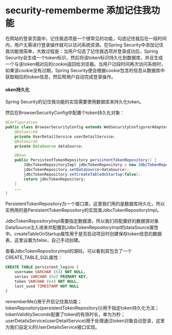 # security-rememberme 添加记住我功能

在网站的登录页面中，记住我选项是一个很常见的功能，勾选记住我后在一段时间内，用户无需进行登录操作就可以访问系统资源。在Spring Security中添加记住我功能很简单，大致过程是：当用户勾选了记住我选项并登录成功后，Spring Security会生成一个token标识，然后将该token标识持久化到数据库，并且生成一个与该token相对应的cookie返回给浏览器。当用户过段时间再次访问系统时，如果该cookie没有过期，Spring Security便会根据cookie包含的信息从数据库中获取相应的token信息，然后帮用户自动完成登录操作。


#### oken持久化

Spring Security的记住我功能的实现需要使用数据库来持久化token。

然后在BrowserSecurityConfig中配置个token持久化对象：
```java
@Configuration
public class BrowserSecurityConfig extends WebSecurityConfigurerAdapter {
    @Autowired
    private UserDetailService userDetailService;
    @Autowired
    private DataSource dataSource;

    @Bean
    public PersistentTokenRepository persistentTokenRepository() {
        JdbcTokenRepositoryImpl jdbcTokenRepository = new JdbcTokenRepositoryImpl();
        jdbcTokenRepository.setDataSource(dataSource);
        jdbcTokenRepository.setCreateTableOnStartup(false);
        return jdbcTokenRepository;
    }
    ...
}
```

PersistentTokenRepository为一个接口类，这里我们用的是数据库持久化，所以实例用的是PersistentTokenRepository的实现类JdbcTokenRepositoryImpl。

JdbcTokenRepositoryImpl需要指定数据源，所以我们将配置好的数据源对象DataSource注入进来并配置到JdbcTokenRepositoryImpl的dataSource属性中。createTableOnStartup属性用于是否启动项目时创建保存token信息的数据表，这里设置为false，自己手动创建。

查看JdbcTokenRepositoryImpl的源码，可以看到其包含了一个CREATE_TABLE_SQL属性：
```sql
CREATE TABLE persistent_logins (
    username VARCHAR (64) NOT NULL,
    series VARCHAR (64) PRIMARY KEY,
    token VARCHAR (64) NOT NULL,
    last_used TIMESTAMP NOT NULL
)
```

rememberMe()用于开启记住我功能；tokenRepository(persistentTokenRepository())用于指定token持久化方法；tokenValiditySeconds配置了token的有效时长，单为为秒；userDetailsService(userDetailService)用于处理通过token对象自动登录，这里为我们自定义的UserDetailsService接口实现。






















